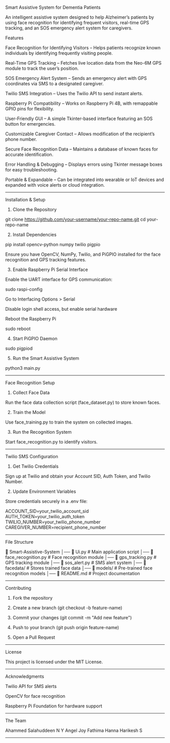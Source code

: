 Smart Assistive System for Dementia Patients

An intelligent assistive system designed to help Alzheimer’s patients by using face recognition for identifying frequent visitors, real-time GPS tracking, and an SOS emergency alert system for caregivers.

Features

Face Recognition for Identifying Visitors – Helps patients recognize known individuals by identifying frequently visiting people.

Real-Time GPS Tracking – Fetches live location data from the Neo-6M GPS module to track the user’s position.

SOS Emergency Alert System – Sends an emergency alert with GPS coordinates via SMS to a designated caregiver.

Twilio SMS Integration – Uses the Twilio API to send instant alerts.

Raspberry Pi Compatibility – Works on Raspberry Pi 4B, with remappable GPIO pins for flexibility.

User-Friendly GUI – A simple Tkinter-based interface featuring an SOS button for emergencies.

Customizable Caregiver Contact – Allows modification of the recipient’s phone number.

Secure Face Recognition Data – Maintains a database of known faces for accurate identification.

Error Handling & Debugging – Displays errors using Tkinter message boxes for easy troubleshooting.

Portable & Expandable – Can be integrated into wearable or IoT devices and expanded with voice alerts or cloud integration.



---

Installation & Setup

1. Clone the Repository

git clone https://github.com/your-username/your-repo-name.git
cd your-repo-name

2. Install Dependencies

pip install opencv-python numpy twilio pigpio

Ensure you have OpenCV, NumPy, Twilio, and PiGPIO installed for the face recognition and GPS tracking features.

3. Enable Raspberry Pi Serial Interface

Enable the UART interface for GPS communication:

sudo raspi-config

Go to Interfacing Options > Serial

Disable login shell access, but enable serial hardware

Reboot the Raspberry Pi


sudo reboot

4. Start PiGPIO Daemon

sudo pigpiod

5. Run the Smart Assistive System

python3 main.py


---

Face Recognition Setup

1. Collect Face Data

Run the face data collection script (face_dataset.py) to store known faces.



2. Train the Model

Use face_training.py to train the system on collected images.



3. Run the Recognition System

Start face_recognition.py to identify visitors.





---

Twilio SMS Configuration

1. Get Twilio Credentials

Sign up at Twilio and obtain your Account SID, Auth Token, and Twilio Number.



2. Update Environment Variables

Store credentials securely in a .env file:


ACCOUNT_SID=your_twilio_account_sid
AUTH_TOKEN=your_twilio_auth_token
TWILIO_NUMBER=your_twilio_phone_number
CAREGIVER_NUMBER=recipient_phone_number




---

File Structure

📂 Smart-Assistive-System
│── 📄 Ui.py                # Main application script
│── 📄 face_recognition.py     # Face recognition module
│── 📄 gps_tracking.py         # GPS tracking module
│── 📄 sos_alert.py            # SMS alert system
│── 📂 facedata/                   # Stores trained face data
│── 📂 models/                 # Pre-trained face recognition models
│── 📄 README.md               # Project documentation


---

Contributing

1. Fork the repository


2. Create a new branch (git checkout -b feature-name)


3. Commit your changes (git commit -m "Add new feature")


4. Push to your branch (git push origin feature-name)


5. Open a Pull Request




---

License

This project is licensed under the MIT License.


---

Acknowledgments

Twilio API for SMS alerts

OpenCV for face recognition

Raspberry Pi Foundation for hardware support



---

The Team

Ahammed Salahuddeen N Y 
Angel Joy 
Fathima Hanna
Harikesh S

---


